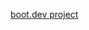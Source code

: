 [boot.dev project](https://www.boot.dev/courses/build-static-site-generator-python "Build a Static Site Generator in Python")